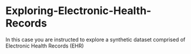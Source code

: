# Exploring-Electronic-Health-Records
In this case you are instructed to explore a synthetic dataset comprised of Electronic Health Records  (EHR)
